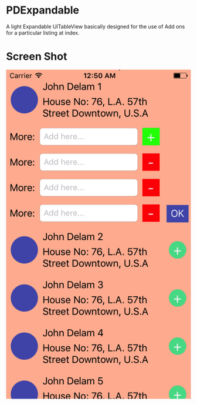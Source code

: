 # PDExpandable
A light Expandable UITableView basically designed for the use of Add ons for a particular listing at index.

# Screen Shot
![alt tag](https://github.com/PriyamDutta/PDExpandable/blob/master/Expand.png)

